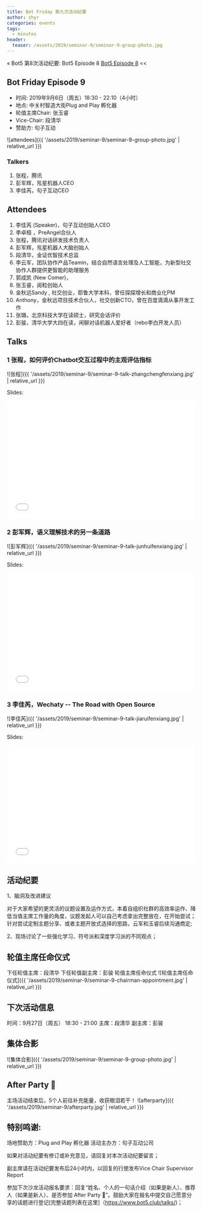 ```yaml
---
title: Bot Friday 第九次活动纪要
author: zhyr
categories: events
tags:
  - minutes
header:
  teaser: /assets/2019/seminar-9/seminar-9-group-photo.jpg
---
```


« Bot5 第8次活动纪要: Bot5 Episode 8 [Bot5 Episode 8](https://bot5.club/events/seminar-minutes-8) <<


## Bot Friday Episode 9

- 时间: 2019年9月6日（周五）18:30 - 22:10（4小时）
- 地点: 中关村智造大街Plug and Play 孵化器
- 轮值主席Chair: 张玉睿
- Vice-Chair: 段清华
- 赞助方: 句子互动

![attendees]({{ '/assets/2019/seminar-9/seminar-9-group-photo.jpg' | relative_url }})

### Talkers

1. 张程，腾讯
2. 彭军辉，氖星机器人CEO
3. 李佳芮，句子互动CEO

## Attendees

1. 李佳芮 (Speaker)，句子互动创始人CEO
1. 李卓桓 ，PreAngel合伙人
1. 张程，腾讯对话研发技术负责人
1. 彭军辉，氖星机器人大脑创始人
1. 段清华，金证优智技术总监
1. 李云军，团队协作产品Teamin，结合自然语言处理及人工智能，为新型社交协作人群提供更智能的助理服务
1. 郭成凯 (New Comer)，
1. 张玉睿，阅粒创始人
1. 金秋远Sandy , 社交创业，耶鲁大学本科，曾任探探增长和商业化PM
1. Anthony，金秋远项目技术合伙人，社交创新CTO，曾在百度滴滴从事开发工作
1. 张璐，北京科技大学在读硕士，研究会话评价
1. 彭骏，清华大学大四在读，闲聊对话机器人爱好者（rebo李白开发人员）


## Talks

### 1 张程，如何评价Chatbot交互过程中的主观评估指标

![张程]({{ '/assets/2019/seminar-9/seminar-9-talk-zhangchengfenxiang.jpg' | relative_url }})

Slides:
<div class="zoom-container" style="
    position: relative;
    padding-bottom:56.25%;
    padding-top:30px;
    height:0;
    overflow:hidden;
">
  <iframe
    src='{{ '/assets/js/viewer-js/#/assets/2019/seminar-9/slides-chat-evaluation.pdf' | relative_url }}'
    width='560'
    height='315'
    allowfullscreen
    webkitallowfullscreen
    frameborder="0"
    style="
      position: absolute;
      top:0;
      left:0;
      width:100%;
      height:100%;
    "
  ></iframe>
</div>

### 2 彭军辉，语义理解技术的另一条道路

![彭军辉]({{ '/assets/2019/seminar-9/seminar-9-talk-junhuifenxiang.jpg' | relative_url }})

Slides:
<div class="zoom-container" style="
    position: relative;
    padding-bottom:56.25%;
    padding-top:30px;
    height:0;
    overflow:hidden;
">
  <iframe
    src='{{ '/assets/js/viewer-js/#/assets/2019/seminar-9/slides-how-to-understand-natural-language.pdf' | relative_url }}'
    width='560'
    height='315'
    allowfullscreen
    webkitallowfullscreen
    frameborder="0"
    style="
      position: absolute;
      top:0;
      left:0;
      width:100%;
      height:100%;
    "
  ></iframe>
</div>


### 3 李佳芮，Wechaty -- The Road with Open Source

![李佳芮]({{ '/assets/2019/seminar-9/seminar-9-talk-jiaruifenxiang.jpg' | relative_url }})

Slides:
<div class="zoom-container" style="
    position: relative;
    padding-bottom:56.25%;
    padding-top:30px;
    height:0;
    overflow:hidden;
">
  <iframe
    src='{{ '/assets/js/viewer-js/#/assets/2019/seminar-9/slides-Open-Source-Wechaty.pdf' | relative_url }}'
    width='560'
    height='315'
    allowfullscreen
    webkitallowfullscreen
    frameborder="0"
    style="
      position: absolute;
      top:0;
      left:0;
      width:100%;
      height:100%;
    "
  ></iframe>
</div>

## 活动纪要

1、脑洞及改进建议

对于大家希望的更灵活的议题设置及运作方式，本着自组织社群的高效率运作、降低当值主席工作量的角度，议题发起人可以自己考虑拿出完整放在，在开始尝试；针对尝试定制主题分享、或者主题开放式选择的思路，云军和玉睿后续沟通商定;

2、现场讨论了一些强化学习、符号派和深度学习派的不同观点；
  

## 轮值主席任命仪式
下任轮值主席：段清华
下任轮值副主席：彭骏
轮值主席任命仪式
![轮值主席任命仪式]({{ '/assets/2019/seminar-9/seminar-9-chairman-appointment.jpg' | relative_url }})

## 下次活动信息
时间：9月27日（周五） 18:30 - 21:00
主席：段清华
副主席：彭骏


## 集体合影
![集体合影]({{ '/assets/2019/seminar-9/seminar-9-group-photo.jpg' | relative_url }})

## After Party 🍻
主场活动结束后，5个人前往补充能量，收获眼泪若干！
![afterparty]({{ '/assets/2019/seminar-9/afterparty.jpg' | relative_url }})

## 特别鸣谢:

场地赞助方：Plug and Play 孵化器
活动主办方：句子互动公司

如果对活动纪要有修订或补充意见，请回复对本次活动纪要留言；

副主席请在活动纪要发布后24小时内，以回复的行使发布Vice Chair Supervisor Report

参加下次沙龙活动报名要求：回复“姓名、个人的一句话介绍（如果是新人）、推荐人（如果是新人）、是否参加 After Party 🍻”。鼓励大家在报名中提交自己愿意分享的话题进行登记[完整话题列表在这里]（https://www.bot5.club/talks/)；
